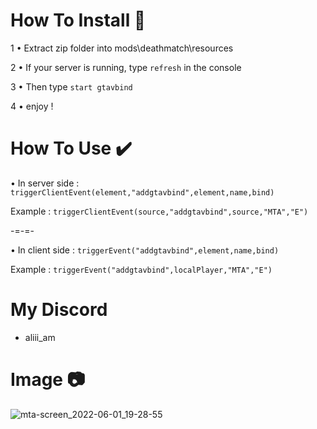 # How To Install 📁
1 • Extract zip folder into mods\deathmatch\resources

2 • If your server is running, type `refresh` in the console

3 • Then type `start gtavbind`

4 • enjoy !

# How To Use ✔️

• In server side : 
`triggerClientEvent(element,"addgtavbind",element,name,bind)`

Example :  `triggerClientEvent(source,"addgtavbind",source,"MTA","E")`

-=-=-

• In client side : 
`triggerEvent("addgtavbind",element,name,bind)`

Example : `triggerEvent("addgtavbind",localPlayer,"MTA","E")`

# My Discord
- aliii_am
 
 # Image 📷
![mta-screen_2022-06-01_19-28-55](https://user-images.githubusercontent.com/84466647/171452610-0b69226e-515f-4eee-9974-a96a2f6d8725.png)


